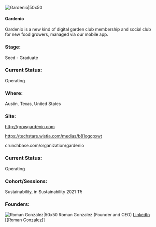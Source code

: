 

![Gardenio|50x50](https://apimg.techstars.com/connect/images/image_files/620aeb5c2095811209565446/original/Screen_Shot_2022-02-14_at_5.52.51_PM.png)

#### Gardenio
Gardenio is a new kind of digital garden club membership and social club for new food growers, managed via our mobile app.

### Stage: 
Seed - Graduate 

### Current Status: 
Operating

### Where:
Austin, Texas, United States

### Site:
http://growgardenio.com

https://techstars.wistia.com/medias/b81ogcpxwt

crunchbase.com/organization/gardenio

### Current Status: 
Operating

### Cohort/Sessions: 
Sustainability, in Sustainability 2021 T5

### Founders: 

![Roman Gonzalez|50x50](https://apimg.techstars.com/connect/images/image_files/613cf3cf9ae9da0007c76c86/original/romangonzalez_gardenio_growyourownfood_founder.png) Roman Gonzalez (Founder and CEO) [LinkedIn](https://linkedin.com/in/iamromangonzalez) [[Roman Gonzalez]]


